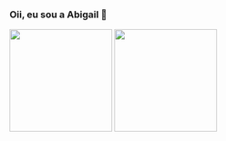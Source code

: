 ### Oii, eu sou a Abigail 👋

<!--
- 🎒 Técnico em informática 
- UX Design-->
<div>
  <a href="https//github.com/abigailtechnology"></a>
  <img height="180px" src = "https://github-readme-stats.vercel.app/api?username=abigailtechnology&rank_icon=github&theme=jolly&show_icons=true&include_all_commits=true&count_private=true">
    <img height="180px" src = "https://github-readme-stats.vercel.app/api/top-langs/?username=abigailtechnology&layout=compact&langs_count=16&theme=jolly&count_private=true">
  
  
</div>
<!-- https://github.com/abigailtechnology/abigailtechnology/blob/output/github-contribution-grid-snake.gif
![snake gif](https://github.com/abigailtechnology/abigailtechnology/blob/output/github-contribution-grid-snake.gif) -->
